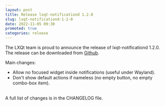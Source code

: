 ```yaml
---
layout: post
title: Release lxqt-notificationd 1.2.0
slug: lxqt-notificationd-1-2-0
date: 2022-11-05 09:30
promoted: true
categories: release
---
```


The LXQt team is proud to announce the release of lxqt-notificationd 1.2.0.
The release can be downloaded from [Github](https://github.com/lxqt/lxqt-notificationd/releases).

Main changes:

 * Allow no focused widget inside notifications (useful under Wayland).
 * Don't show default actions if nameless (no empty button, no empty combo-box item).



<br/>
A full list of changes is in the CHANGELOG file.
<br/>
